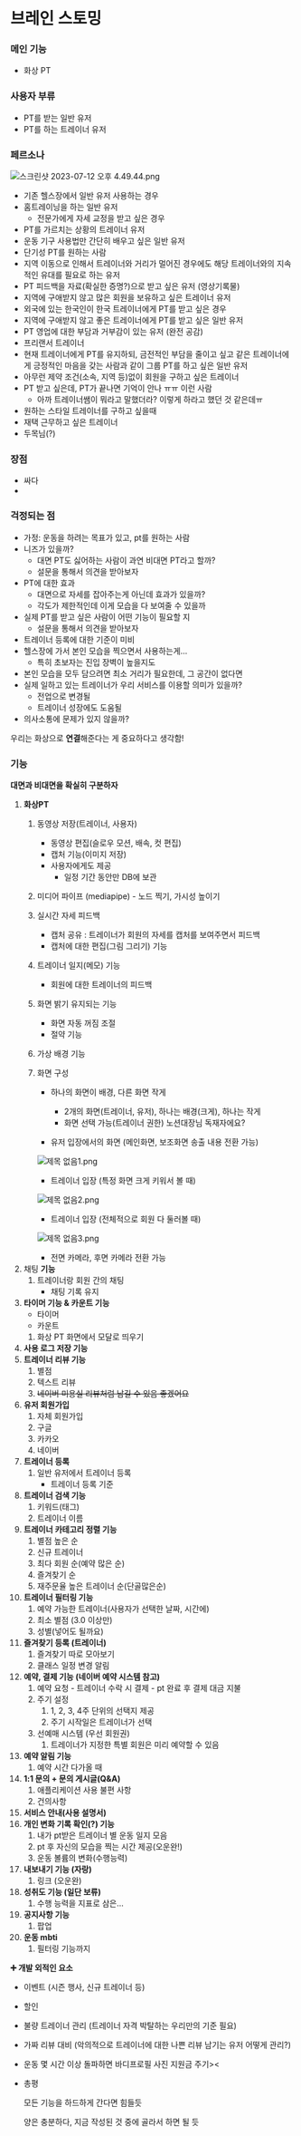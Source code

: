 # 브레인 스토밍

### 메인 기능

- 화상 PT

### 사용자 부류

- PT를 받는 일반 유저
- PT를 하는 트레이너 유저

### 페르소나

![스크린샷 2023-07-12 오후 4.49.44.png](https://s3-us-west-2.amazonaws.com/secure.notion-static.com/26ffbbd8-0568-4eb5-a306-3bf860d35f22/%E1%84%89%E1%85%B3%E1%84%8F%E1%85%B3%E1%84%85%E1%85%B5%E1%86%AB%E1%84%89%E1%85%A3%E1%86%BA_2023-07-12_%E1%84%8B%E1%85%A9%E1%84%92%E1%85%AE_4.49.44.png)

- 기존 헬스장에서 일반 유저 사용하는 경우
- 홈트레이닝을 하는 일반 유저
    - 전문가에게 자세 교정을 받고 싶은 경우
- PT를 가르치는 상황의 트레이너 유저
- 운동 기구 사용법만 간단히 배우고 싶은 일반 유저
- 단기성 PT를 원하는 사람
- 지역 이동으로 인해서 트레이너와 거리가 멀어진 경우에도 해당 트레이너와의 지속적인 유대를 필요로 하는 유저
- PT 피드백을 자료(확실한 증명?)으로 받고 싶은 유저 (영상기록물)
- 지역에 구애받지 않고 많은 회원을 보유하고 싶은 트레이너 유저
- 외국에 있는 한국인이 한국 트레이너에게 PT를 받고 싶은 경우
- 지역에 구애받지 않고 좋은 트레이너에게 PT를 받고 싶은 일반 유저
- PT 영업에 대한 부담과 거부감이 있는 유저 (완전 공감)
- 프리랜서 트레이너
- 현재 트레이너에게 PT를 유지하되, 금전적인 부담을 줄이고 싶고 같은 트레이너에게 긍정적인 마음을 갖는 사람과 같이 그룹 PT를 하고 싶은 일반 유저
- 아무런 제약 조건(소속, 지역 등)없이 회원을 구하고 싶은 트레이너
- PT 받고 싶은데, PT가 끝나면 기억이 안나 ㅠㅠ 이런 사람
    - 아까 트레이너쌤이 뭐라고 말했더라? 이렇게 하라고 했던 것 같은데ㅠ
- 원하는 스타일 트레이너를 구하고 싶을때
- 재택 근무하고 싶은 트레이너
- 두목님(?)

### 장점

- 싸다
- 

### 걱정되는 점

- 가정: 운동을 하려는 목표가 있고, pt를 원하는 사람
- 니즈가 있을까?
    - 대면 PT도 싫어하는 사람이 과연 비대면 PT라고 할까?
    - 설문을 통해서 의견을 받아보자
- PT에 대한 효과
    - 대면으로 자세를 잡아주는게 아닌데 효과가 있을까?
    - 각도가 제한적인데 이게 모습을 다 보여줄 수 있을까
- 실제 PT를 받고 싶은 사람이 어떤 기능이 필요할 지
    - 설문을 통해서 의견을 받아보자
- 트레이너 등록에 대한 기준이 미비
- 헬스장에 가서 본인 모습을 찍으면서 사용하는게…
    - 특히 초보자는 진입 장벽이 높을지도
- 본인 모습을 모두 담으려면 최소 거리가 필요한데, 그 공간이 없다면
- 실제 일하고 있는 트레이너가 우리 서비스를 이용할 의미가 있을까?
    - 전업으로 변경될
    - 트레이너 성장에도 도움될
- 의사소통에 문제가 있지 않을까?

우리는 화상으로 **연결**해준다는 게 중요하다고 생각함!

### 기능

**대면과 비대면을 확실히 구분하자**

1. **화상PT**
    1. 동영상 저장(트레이너, 사용자)
        - 동영상 편집(슬로우 모션, 배속, 컷 편집)
        - 캡처 기능(이미지 저장)
        - 사용자에게도 제공
            - 일정 기간 동안만 DB에 보관
    2. 미디어 파이프 (mediapipe) - 노드 찍기, 가시성 높이기
    3. 실시간 자세 피드백
        - 캡처 공유 : 트레이너가 회원의 자세를 캡처를 보여주면서 피드백
        - 캡처에 대한 편집(그림 그리기) 기능
    4. 트레이너 일지(메모) 기능
        - 회원에 대한 트레이너의 피드백
    5. 화면 밝기 유지되는 기능
        - 화면 자동 꺼짐 조절
        - 절약 기능
    6. 가상 배경 기능
    7. 화면 구성
        - 하나의 화면이 배경, 다른 화면 작게
            - 2개의 화면(트레이너, 유저), 하나는 배경(크게), 하나는 작게
            - 화면 선택 가능(트레이너 권한) 노션대장님 독재자에요?
        
        - 유저 입장에서의 화면 (메인화면, 보조화면 송출 내용 전환 가능)
        
        ![제목 없음1.png](https://s3-us-west-2.amazonaws.com/secure.notion-static.com/da5252fb-32c9-47b3-9204-06dbeab614b2/%EC%A0%9C%EB%AA%A9_%EC%97%86%EC%9D%8C1.png)
        
        - 트레이너 입장 (특정 화면 크게 키워서 볼 때)
        
        ![제목 없음2.png](https://s3-us-west-2.amazonaws.com/secure.notion-static.com/f79c560c-0761-4505-a6a9-258f34ddb0b0/%EC%A0%9C%EB%AA%A9_%EC%97%86%EC%9D%8C2.png)
        
        - 트레이너 입장 (전체적으로 회원 다 둘러볼 때)
        
        ![제목 없음3.png](https://s3-us-west-2.amazonaws.com/secure.notion-static.com/aeb251da-202a-44d4-a81e-ab347261f684/%EC%A0%9C%EB%AA%A9_%EC%97%86%EC%9D%8C3.png)
        
        - 전면 카메라, 후면 카메라 전환 가능
2. 채팅 **기능**
    1. 트레이너랑 회원 간의 채팅
        - 채팅 기록 유지
3. **타이머 기능 & 카운트 기능**
    - 타이머
    - 카운트
    1. 화상 PT 화면에서 모달로 띄우기
4. **사용 로그 저장 기능**
5. **트레이너 리뷰 기능**
    1. 별점
    2. 텍스트 리뷰
    3. ~~네이버 미용실 리뷰처럼 남길 수 있음 좋겠어요~~
6. **유저 회원가입**
    1. 자체 회원가입
    2. 구글
    3. 카카오
    4. 네이버
7. **트레이너 등록**
    1. 일반 유저에서 트레이너 등록
        - 트레이너 등록 기준
8. **트레이너 검색 기능**
    1. 키워드(태그)
    2. 트레이너 이름
9. **트레이너 카테고리 정렬 기능**
    1. 별점 높은 순
    2. 신규 트레이너
    3. 최다 회원 순(예약 많은 순)
    4. 즐겨찾기 순
    5. 재주문율 높은 트레이너 순(단골많은순)
10. **트레이너 필터링 기능**
    1. 예약 가능한 트레이너(사용자가 선택한 날짜, 시간에)
    2. 최소 별점 (3.0 이상만)
    3. 성별(넣어도 될까요)
11. **즐겨찾기 등록 (트레이너)**
    1. 즐겨찾기 따로 모아보기
    2. 클래스 일정 변경 알림
12. **예약, 결제 기능 (네이버 예약 시스템 참고)**
    1. 예약 요청 - 트레이너 수락 시 결제 - pt 완료 후 결제 대금 지불
    2. 주기 설정
        1. 1, 2, 3, 4주 단위의 선택지 제공
        2. 주기 시작일은 트레이너가 선택
    3. 선예매 시스템 (우선 회원권)
        1. 트레이너가 지정한 특별 회원은 미리 예약할 수 있음
13. **예약 알림 기능**
    1. 예약 시간 다가올 때
14. **1:1 문의 + 문의 게시글(Q&A)**
    1. 애플리케이션 사용 불편 사항
    2. 건의사항
15. **서비스 안내(사용 설명서)**
16. **개인 변화 기록 확인(?) 기능**
    1. 내가 pt받은 트레이너 별 운동 일지 모음
    2. pt 후 자신의 모습을 찍는 시간 제공(오운완!)
    3. 운동 볼륨의 변화(수행능력)
17. **내보내기 기능 (자랑)**
    1. 링크 (오운완)
18. **성취도 기능 (일단 보류)**
    1. 수행 능력을 지표로 삼은…
19. **공지사항 기능**
    1. 팝업
20. **운동 mbti**
    1. 필터링 기능까지

**➕ 개발 외적인 요소**

- 이벤트 (시즌 행사, 신규 트레이너 등)
- 할인
- 불량 트레이너 관리 (트레이너 자격 박탈하는 우리만의 기준 필요)
- 가짜 리뷰 대비 (악의적으로 트레이너에 대한 나쁜 리뷰 남기는 유저 어떻게 관리?)
- 운동 몇 시간 이상 돌파하면 바디프로필 사진 지원금 주기><

- 총평
    
    모든 기능을 하드하게 간다면 힘들듯
    
    양은 충분하다, 지금 작성된 것 중에 골라서 하면 될 듯